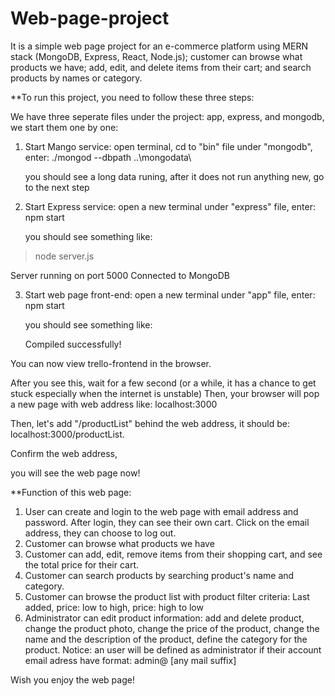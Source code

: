 # Web-page-project
It is a simple web page project for an e-commerce platform using MERN stack (MongoDB, Express, React, Node.js); customer can browse what products we have; add, edit, and delete items from their cart; and search products by names or category. 

**To run this project, you need to follow these three steps: 

We have three seperate files under the project: app, express, and mongodb, we start them one by one: 

1. Start Mango service: open terminal, cd to "bin" file under "mongodb", enter: ./mongod --dbpath ..\mongodata\
   
   you should see a long data runing, after it does not run anything new, go to the next step
   
3. Start Express service: open a new terminal under "express" file, enter: npm start

   you should see something like:
   
> node server.js

Server running on port 5000
Connected to MongoDB

3. Start web page front-end: open a new terminal under "app" file, enter: npm start
   
   you should see something like:

   Compiled successfully!

You can now view trello-frontend in the browser.

After you see this, wait for a few second (or a while, it has a chance to get stuck especially when the internet is unstable)
Then, your browser will pop a new page with web address like: localhost:3000

Then, let's add "/productList" behind the web address, it should be: localhost:3000/productList. 

Confirm the web address, 

you will see the web page now!

**Function of this web page: 
1. User can create and login to the web page with email address and password. After login, they can see their own cart. Click on the email address, they can choose to log out. 
2. Customer can browse what products we have
3. Customer can add, edit, remove items from their shopping cart, and see the total price for their cart. 
4. Customer can search products by searching product's name and category.
5. Customer can browse the product list with product filter criteria: Last added, price: low to high, price: high to low
6. Administrator can edit product information: add and delete product, change the product photo, change the price of the product, change the name and the description of the product, define the category for the product.
   Notice: an user will be defined as administrator if their account email adress have format: admin@ [any mail suffix]

Wish you enjoy the web page!
